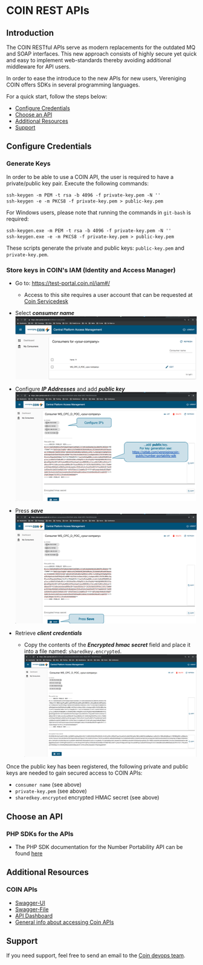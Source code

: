 # COIN REST APIs

## Introduction

The COIN RESTful APIs serve as modern replacements for the outdated MQ and SOAP interfaces.
This new approach consists of highly secure yet quick and easy to implement web-standards thereby avoiding additional middleware for API users. 

In order to ease the introduce to the new APIs for new users, Vereniging COIN offers SDKs in several programming languages. 

For a quick start, follow the steps below:

* [Configure Credentials](#configure-credentials)
* [Choose an API](#choose-an-api)
* [Additional Resources](#additional-resources)
* [Support](#support)


## Configure Credentials

### Generate Keys

In order to be able to use a COIN API, the user is required to have a private/public key pair. Execute the following commands:
```
ssh-keygen -m PEM -t rsa -b 4096 -f private-key.pem -N '' 
ssh-keygen -e -m PKCS8 -f private-key.pem > public-key.pem
```

For Windows users, please note that running the commands in `git-bash` is required:
```
ssh-keygen.exe -m PEM -t rsa -b 4096 -f private-key.pem -N ''
ssh-keygen.exe -e -m PKCS8 -f private-key.pem > public-key.pem
```

These scripts generate the private and public keys: `public-key.pem` and `private-key.pem`.

### Store keys in COIN's IAM (Identity and Access Manager)

- Go to: https://test-portal.coin.nl/iam#/
    - Access to this site requires a user account that can be requested at [Coin Servicedesk](mailto:servicedesk@coin.nl)

- Select ***consumer name***
![alt text](./img/coin_iam_select_consumer.png "Select Consumer")

- Configure ***IP Addresses*** and add ***public key***
![alt text](./img/coin_iam_add_public_key.png "Configure IPs and public key")

- Press ***save***
![alt text](./img/coin_iam_save.png "Save")

- Retrieve ***client credentials***
    - Copy the contents of the ***Encrypted hmac secret*** field and place it into a file named: `sharedkey.encrypted`.
![alt text](./img/coin_iam_all_credentials.png "Retrieve Client Credentials")
 
Once the public key has been registered, the following private and public keys are needed to gain secured access to COIN APIs:
- `consumer name` (see above)
- `private-key.pem` (see above)
- `sharedkey.encrypted` encrypted HMAC secret (see above) 
    
## Choose an API

### PHP SDKs for the APIs
- The PHP SDK documentation for the Number Portability API can be found [here](number-portability-sdk/README.md)

## Additional Resources

### COIN APIs
- [Swagger-UI](https://test-api.coin.nl/docs)
- [Swagger-File](https://test-api.coin.nl/docs/number-portability/v1/swagger.json)
- [API Dashboard](https://test-portal.coin.nl/apis)
- [General info about accessing Coin APIs](https://gitlab.com/verenigingcoin-public/cpc-client)

## Support
If you need support, feel free to send an email to the [Coin devops team](mailto:devops@coin.nl).
